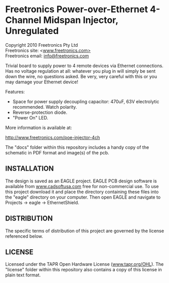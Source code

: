 Freetronics Power-over-Ethernet 4-Channel Midspan Injector, Unregulated
=======================================================================
Copyright 2010 Freetronics Pty Ltd  
Freetronics site:  <www.freetronics.com>  
Freetronics email: <info@freetronics.com>  

Trivial board to supply power to 4 remote devices via Ethernet
connections. Has no voltage regulation at all: whatever you plug in will
simply be sent down the wire, no questions asked. Be very, very careful
with this or you may damage your Ethernet device!

Features:

 * Space for power supply decoupling capacitor: 470uF, 63V electrolytic
   recommended. Watch polarity.
 * Reverse-protection diode.
 * "Power On" LED.


More information is available at:

  http://www.freetronics.com/poe-injector-4ch

The "docs" folder within this repository includes a handy copy of the
schematic in PDF format and image(s) of the pcb.


INSTALLATION
------------
The design is saved as an EAGLE project. EAGLE PCB design software is
available from www.cadsoftusa.com free for non-commercial use. To use
this project download it and place the directory containing these files
into the "eagle" directory on your computer. Then open EAGLE and
navigate to Projects -> eagle -> EthernetShield.


DISTRIBUTION
------------
The specific terms of distribution of this project are governed by the
license referenced below.


LICENSE
-------
Licensed under the TAPR Open Hardware License (www.tapr.org/OHL).
The "license" folder within this repository also contains a copy of
this license in plain text format.
